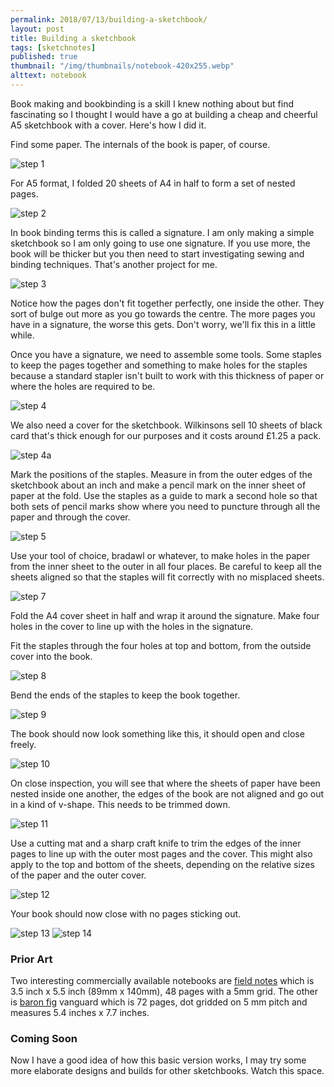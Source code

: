 ```yaml
---
permalink: 2018/07/13/building-a-sketchbook/
layout: post
title: Building a sketchbook
tags: [sketchnotes]
published: true
thumbnail: "/img/thumbnails/notebook-420x255.webp"
alttext: notebook
---
```


Book making and bookbinding is a skill I knew nothing about but find fascinating so I thought I
would have a go at building a cheap and cheerful A5 sketchbook with a cover. Here's how I did it.

Find some paper. The internals of the book is paper, of course.

<img src="/img/posts/build-a-sketchbook/step-1.webp" alt="step 1" class="u-max-full-width" />

For A5 format, I folded 20 sheets of A4 in half to form a set of nested pages.

<img src="/img/posts/build-a-sketchbook/step-2.webp" alt="step 2" class="u-max-full-width" />

In book binding terms this is called a signature. I am only making a simple sketchbook so I am only
going to use one signature. If you use more, the book will be thicker but you then need to start investigating
sewing and binding techniques. That's another project for me.

<img src="/img/posts/build-a-sketchbook/step-3.webp" alt="step 3" class="u-max-full-width" />

Notice how the pages don't fit together perfectly, one inside the other. They sort of bulge out more
as you go towards the centre. The more pages you have in a signature, the worse this gets. Don't worry, we'll
fix this in a little while.

Once you have a signature, we need to assemble some tools. Some staples to keep the pages together and something
to make holes for the staples because a standard stapler isn't built to work with this thickness of paper
or where the holes are required to be.

<img src="/img/posts/build-a-sketchbook/step-4.webp" alt="step 4" class="u-max-full-width" />

We also need a cover for the sketchbook. Wilkinsons sell 10 sheets of black card that's thick enough
for our purposes and it costs around £1.25 a pack.

<img src="/img/posts/build-a-sketchbook/step-4a.webp" alt="step 4a" class="u-max-full-width" />

Mark the positions of the staples. Measure in from the outer edges of the sketchbook about an
inch and make a pencil mark on the inner sheet of paper at the fold. Use the staples as a guide to
mark a second hole so that both sets of pencil marks show where you need to puncture through all the paper
and through the cover.

<img src="/img/posts/build-a-sketchbook/step-5.webp" alt="step 5" class="u-max-full-width" />

Use your tool of choice, bradawl or whatever, to make holes in the paper from the inner sheet to the outer
in all four places. Be careful to keep all the sheets aligned so that the staples will fit correctly with no
misplaced sheets.

<img src="/img/posts/build-a-sketchbook/step-7.webp" alt="step 7" class="u-max-full-width" />

Fold the A4 cover sheet in half and wrap it around the signature. Make four holes in the cover to line up
with the holes in the signature.

Fit the staples through the four holes at top and bottom, from the outside cover into the book.

<img src="/img/posts/build-a-sketchbook/step-8.webp" alt="step 8" class="u-max-full-width" />

Bend the ends of the staples to keep the book together.

<img src="/img/posts/build-a-sketchbook/step-9.webp" alt="step 9" class="u-max-full-width" />

The book should now look something like this, it should open and close freely.

<img src="/img/posts/build-a-sketchbook/step-10.webp" alt="step 10" class="u-max-full-width" />

On close inspection, you will see that where the sheets of paper have been nested inside one another,
the edges of the book are not aligned and go out in a kind of v-shape. This needs to be trimmed down.

<img src="/img/posts/build-a-sketchbook/step-11.webp" alt="step 11" class="u-max-full-width" />

Use a cutting mat and a sharp craft knife to trim the edges of the inner pages to line up with the
outer most pages and the cover. This might also apply to the top and bottom of the sheets, depending on the
relative sizes of the paper and the outer cover.

<img src="/img/posts/build-a-sketchbook/step-12.webp" alt="step 12" class="u-max-full-width" />

Your book should now close with no pages sticking out.

<img src="/img/posts/build-a-sketchbook/step-13.webp" alt="step 13" class="u-max-full-width" />

<img src="/img/posts/build-a-sketchbook/step-14.webp" alt="step 14" class="u-max-full-width" />

### Prior Art

Two interesting commercially available notebooks are <a href="https://fieldnotesbrand.com/">field notes</a> which is 3.5 inch x 5.5 inch (89mm x 140mm), 48 pages with a 5mm grid. The other is <a href="https://www.baronfig.com/">baron fig</a> vanguard which is 72 pages, dot gridded on 5 mm pitch and measures 5.4 inches x 7.7 inches.

### Coming Soon

Now I have a good idea of how this basic version works, I may try some more elaborate designs and builds
for other sketchbooks. Watch this space.
